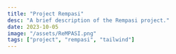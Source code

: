 ```yaml
---
title: "Project Rempasi"
desc: "A brief description of the Rempasi project."
date: 2023-10-05
image: "/assets/ReMPASI.png"
tags: ["project", "rempasi", "tailwind"]
---
```

